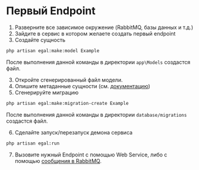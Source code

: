 # Первый Endpoint

1. Разверните все зависимое окружение (RabbitMQ, базы данных и т.д.)
2. Зайдите в сервис в котором желаете создать первый endpoint
3. Создайте сущность

```bash
php artisan egal:make:model Example
```

После выполнения данной команды в директории `app\Models` создастся
файл.

3. Откройте сгенерированный файл модели.
4. Опишите метаданные сущности (см. [документацию](/server/metadata.md))
5. Сгенерируйте миграцию

```bash
php artisan egal:make:migration-create Example
```

После выполнения данной команды в директории `database/migrations`
создастся файл.

6. Сделайте запуск/перезапуск демона сервиса

```bash
php artisan egal:run
```

7. Вызовите нужный Endpoint с помощью Web Service, либо с помощью
   [сообщения в RabbitMQ](/architecture_concepts/request_to_server_lifecycle.md).


